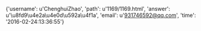 {'username': u'ChenghuiZhao', 'path': u'1169/1169.html', 'answer': u'\u8fd9\u4e2a\u4e0d\u592a\u4f1a', 'email': u'931746592@qq.com', 'time': '2016-02-24:13:36:55'}